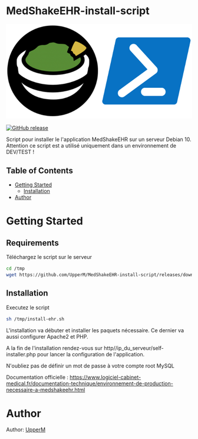 # MedShakeEHR-install-script
![alt text](https://raw.githubusercontent.com/UpperM/guacamole-powershell/master/PSGuacamole-logo.png)

[![GitHub release](https://img.shields.io/badge/release-v1.0.0-blue)](https://github.com/UpperM/guacamole-powershell/releases/latest)

Script pour installer le l'application MedShakeEHR sur un serveur Debian 10.
Attention ce script est a utilisé uniquement dans un environnement de DEV/TEST !

<!-- TABLE OF CONTENTS -->
## Table of Contents
* [Getting Started](#getting-started)
  * [Installation](#installation)
* [Author](#author)

# Getting Started
## Requirements
Téléchargez le script sur le serveur
```sh
cd /tmp
wget https://github.com/UpperM/MedShakeEHR-install-script/releases/download/0.1/install-ehr.sh
```

## Installation
Executez le script
```sh
sh /tmp/install-ehr.sh
```
L'installation va débuter et installer les paquets nécessaire. Ce dernier va aussi configurer Apache2 et PHP.

A la fin de l'installation rendez-vous sur http//ip_du_serveur/self-installer.php pour lancer la configuration de l'application.

N'oubliez pas de définir un mot de passe à votre compte root MySQL

Documentation officielle : https://www.logiciel-cabinet-medical.fr/documentation-technique/environnement-de-production-necessaire-a-medshakeehr.html

# Author
Author: [UpperM](https://twitter.com/UppperM)
